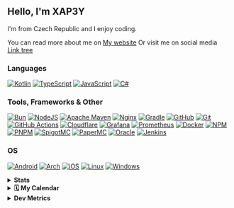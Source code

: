 ## Hello, I'm XAP3Y

I'm from Czech Republic and I enjoy coding.

You can read more about me on [My website](https://xap3y.eu)
Or visit me on social media [Link tree](https://xap3y.eu/links)

### Languages
[![Kotlin](https://img.shields.io/badge/kotlin-%237F52FF.svg?style=for-the-badge&logo=kotlin&logoColor=white)](https://kotlinlang.org/)
[![TypeScript](https://img.shields.io/badge/typescript-%23007ACC.svg?style=for-the-badge&logo=typescript&logoColor=white)](https://www.typescriptlang.org/)
[![JavaScript](https://img.shields.io/badge/javascript-%23323330.svg?style=for-the-badge&logo=javascript&logoColor=%23F7DF1E)](https://www.javascript.com/)
[![C#](https://img.shields.io/badge/c%23-%23239120.svg?style=for-the-badge&logo=c-sharp&logoColor=white)](https://dotnet.microsoft.com/en-us/languages/csharp)

### Tools, Frameworks & Other
[![Bun](https://img.shields.io/badge/Bun-%23000000.svg?style=for-the-badge&logo=bun&logoColor=white)](https://bun.sh/)
[![NodeJS](https://img.shields.io/badge/node.js-6DA55F?style=for-the-badge&logo=node.js&logoColor=white)](https://nodejs.org/en)
[![Apache Maven](https://img.shields.io/badge/Apache%20Maven-C71A36?style=for-the-badge&logo=Apache%20Maven&logoColor=white)](https://maven.apache.org/)
[![Nginx](https://img.shields.io/badge/Nginx-009639?style=for-the-badge&logo=nginx&logoColor=white)](https://www.nginx.com/)
[![Gradle](https://img.shields.io/badge/-Gradle-%2302303A?style=for-the-badge&logo=gradle&logoColor=white)](https://gradle.org/)
[![GitHub](https://img.shields.io/badge/github-%23121011.svg?style=for-the-badge&logo=github&logoColor=white)](https://github.com/)
[![Git](https://img.shields.io/badge/git-%23F05033.svg?style=for-the-badge&logo=git&logoColor=white)](https://git-scm.com/)
[![GitHub Actions](https://img.shields.io/badge/github%20actions-%232671E5.svg?style=for-the-badge&logo=githubactions&logoColor=white)](https://docs.github.com/en/actions)
[![Cloudflare](https://img.shields.io/badge/Cloudflare-F38020?style=for-the-badge&logo=Cloudflare&logoColor=white)](https://www.cloudflare.com/)
[![Grafana](https://img.shields.io/badge/Grafana-F2F4F9?style=for-the-badge&logo=grafana&logoColor=orange&labelColor=F2F4F9)](https://grafana.xap3y.eu)
[![Prometheus](https://img.shields.io/badge/Prometheus-000000?style=for-the-badge&logo=prometheus&labelColor=000000)](https://prometheus.io/)
[![Docker](https://img.shields.io/badge/Docker-2CA5E0?style=for-the-badge&logo=docker&logoColor=white)](https://www.docker.com/)
[![NPM](https://img.shields.io/badge/NPM-%23CB3837.svg?style=for-the-badge&logo=npm&logoColor=white)](https://www.npmjs.com/)
[![PNPM](https://img.shields.io/badge/pnpm-%234a4a4a.svg?style=for-the-badge&logo=pnpm&logoColor=f69220)](https://pnpm.io/)
[![SpigotMC](https://img.shields.io/badge/-Spigot-%23FCCD46?style=for-the-badge&logo=spigotmc&logoColor=white)](https://spigotmc.org/)
[![PaperMC](https://img.shields.io/badge/-Paper-%23444444?style=for-the-badge&logo=papermc&logoColor=white)](https://papermc.io/)
[![Oracle](https://img.shields.io/badge/Oracle-F80000?style=for-the-badge&logo=oracle&logoColor=white)](https://www.oracle.com/cloud/)
[![Jenkins](https://img.shields.io/badge/jenkins-%232C5263.svg?style=for-the-badge&logo=jenkins&logoColor=white)](https://www.jenkins.io/)



### OS
[![Android](https://img.shields.io/badge/Android-3DDC84?style=for-the-badge&logo=android&logoColor=white)](https://www.android.com/)
[![Arch](https://img.shields.io/badge/Arch%20Linux-1793D1?logo=arch-linux&logoColor=fff&style=for-the-badge)](https://archlinux.org/)
[![iOS](https://img.shields.io/badge/iOS-000000?style=for-the-badge&logo=ios&logoColor=white)](https://www.apple.com/cz/ios/)
[![Linux](https://img.shields.io/badge/Linux-FCC624?style=for-the-badge&logo=linux&logoColor=black)](https://www.linux.org/)
[![Windows](https://img.shields.io/badge/Windows-0078D6?style=for-the-badge&logo=windows&logoColor=white)](https://www.microsoft.com/en-US/windows)

<details>
  <summary><b>Stats</b></summary>
  <img src=https://github-readme-stats.vercel.app/api?username=xap3y&theme=shades-of-purple&show_icons=true&hide_border=true&count_private=true alt=Stats image>
</details>

<details>	
    <summary><b>🗓️ My Calendar</b></summary>
    <img src="https://github.com/xap3y/xap3y/blob/main/profile-3d-contrib/profile-night-green.svg">
</details>

<details>	
    <summary><b>Dev Metrics</b></summary>
    <!--START_SECTION:waka-->
![Code Time](http://img.shields.io/badge/Code%20Time-161%20hrs%2022%20mins-blue)

![Profile Views](http://img.shields.io/badge/Profile%20Views-13-blue)

**🐱 My GitHub Data** 

> 📦 172.2 kB Used in GitHub's Storage 
 > 
> 🏆 0 Contributions in the Year 2024
 > 
> 💼 Opted to Hire
 > 
> 📜 20 Public Repositories 
 > 
> 🔑 27 Private Repositories 
 > 
**I'm a Night 🦉** 

```text
🌞 Morning                64 commits          █░░░░░░░░░░░░░░░░░░░░░░░░   04.80 % 
🌆 Daytime                340 commits         ██████░░░░░░░░░░░░░░░░░░░   25.49 % 
🌃 Evening                926 commits         █████████████████░░░░░░░░   69.42 % 
🌙 Night                  4 commits           ░░░░░░░░░░░░░░░░░░░░░░░░░   00.30 % 
```
📅 **I'm Most Productive on Friday** 

```text
Monday                   187 commits         ████░░░░░░░░░░░░░░░░░░░░░   14.02 % 
Tuesday                  167 commits         ███░░░░░░░░░░░░░░░░░░░░░░   12.52 % 
Wednesday                98 commits          ██░░░░░░░░░░░░░░░░░░░░░░░   07.35 % 
Thursday                 72 commits          █░░░░░░░░░░░░░░░░░░░░░░░░   05.40 % 
Friday                   337 commits         ██████░░░░░░░░░░░░░░░░░░░   25.26 % 
Saturday                 198 commits         ████░░░░░░░░░░░░░░░░░░░░░   14.84 % 
Sunday                   275 commits         █████░░░░░░░░░░░░░░░░░░░░   20.61 % 
```


📊 **This Week I Spent My Time On** 

```text
🕑︎ Time Zone: Europe/Prague

💬 Programming Languages: 
Kotlin                   28 hrs 15 mins      ███████████████████░░░░░░   75.78 % 
YAML                     4 hrs 16 mins       ███░░░░░░░░░░░░░░░░░░░░░░   11.45 % 
XML                      2 hrs 30 mins       ██░░░░░░░░░░░░░░░░░░░░░░░   06.72 % 
Other                    50 mins             █░░░░░░░░░░░░░░░░░░░░░░░░   02.28 % 
JSON                     46 mins             █░░░░░░░░░░░░░░░░░░░░░░░░   02.07 % 

🔥 Editors: 
Intellijidea             31 hrs 10 mins      █████████████████████░░░░   83.62 % 
VS Code                  5 hrs 51 mins       ████░░░░░░░░░░░░░░░░░░░░░   15.71 % 
DataGrip                 14 mins             ░░░░░░░░░░░░░░░░░░░░░░░░░   00.67 % 

🐱‍💻 Projects: 
PlaycoreVip              30 hrs 24 mins      ████████████████████░░░░░   81.54 % 
Unknown Project          5 hrs 43 mins       ████░░░░░░░░░░░░░░░░░░░░░   15.36 % 
minecore-random-event    38 mins             ░░░░░░░░░░░░░░░░░░░░░░░░░   01.72 % 
bukkit                   14 mins             ░░░░░░░░░░░░░░░░░░░░░░░░░   00.67 % 
XaPortal                 8 mins              ░░░░░░░░░░░░░░░░░░░░░░░░░   00.39 % 

💻 Operating System: 
Linux                    37 hrs 17 mins      █████████████████████████   100.00 % 
```

**I Mostly Code in Kotlin** 

```text
Kotlin                   12 repos            ███████░░░░░░░░░░░░░░░░░░   29.27 % 
JavaScript               12 repos            ███████░░░░░░░░░░░░░░░░░░   29.27 % 
TypeScript               3 repos             ██░░░░░░░░░░░░░░░░░░░░░░░   07.32 % 
C#                       3 repos             ██░░░░░░░░░░░░░░░░░░░░░░░   07.32 % 
Shell                    1 repo              █░░░░░░░░░░░░░░░░░░░░░░░░   02.44 % 
```



**Timeline**

![Lines of Code chart](https://raw.githubusercontent.com/xap3y/xap3y/main/assets/bar_graph.png)


 Last Updated on 18/05/2024 18:22:38 UTC
<!--END_SECTION:waka-->
</details>

